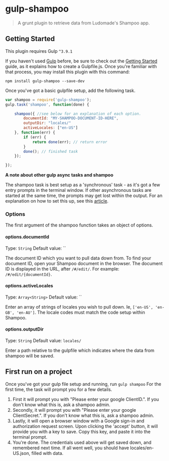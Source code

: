 # gulp-shampoo

> A grunt plugin to retrieve data from Ludomade's Shampoo app.

## Getting Started

This plugin requires Gulp `^3.9.1`

If you haven't used [Gulp](http://gulpjs.com/) before, be sure to check out the [Getting Started](https://github.com/gulpjs/gulp/blob/master/docs/getting-started.md) guide, as it explains how to create a Gulpfile.js. Once you're familiar with that process, you may install this plugin with this command:

```shell
npm install gulp-shampoo --save-dev
```

Once you've got a basic gulpfile setup, add the following task.

```js
var shampoo = require('gulp-shampoo');
gulp.task('shampoo', function(done) {

    shampoo({ //see below for an explanation of each option.
        documentId: "MY-SHAMPOO-DOCUMENT-ID-HERE",
        outputDir: "locales/"
        activeLocales: ["en-US"]
    }, function(err) {
        if (err) {
            return done(err); // return error
        }
        done(); // finished task
    });

});
```

**A note about other gulp async tasks and shampoo**

The shampoo task is best setup as a 'synchronous' task - as it's got a few entry prompts in the terminal window.  If other asynchronous tasks are started at the same time, the prompts may get lost within the output.  For an explanation on how to set this up, see this [article](http://schickling.me/synchronous-tasks-gulp/).

### Options

The first argument of the shampoo function takes an object of options.

#### options.documentId
Type: `String`
Default value: ``

The document ID which you want to pull data down from.  To find your document ID, open your Shampoo document in the browser.  The document ID is displayed in the URL, after `/#/edit/`.  For example: `/#/edit/{documentId}`.

#### options.activeLocales
Type: `Array<String>`
Default value: ``

Enter an array of strings of locales you wish to pull down.  Ie, `['en-US', 'en-GB', 'en-AU']`.  The locale codes must match the code setup within Shampoo.

#### options.outputDir
Type: `String`
Default value: `locales/`

Enter a path relative to the gulpfile which indicates where the data from shampoo will be saved.


## First run on a project

Once you've got your gulp file setup and running, run `gulp shampoo`
For the first time, the task will prompt you for a few details.  

1. First it will prompt you with "Please enter your google ClientID.".  If you don't know what this is, ask a shampoo admin.
2. Secondly, it will prompt you with "Please enter your google ClientSecret.".  If you don't know what this is, ask a shampoo admin.
3. Lastly, it will open a browser window with a Google sign-in and authorization request screen.  Upon clicking the 'accept' button, it will provide you with a key to save.  Copy this key, and paste it into the terminal prompt.
4. You're done.  The credentials used above will get saved down, and remembered next time.  If all went well, you should have locales/en-US.json, filled with data.
